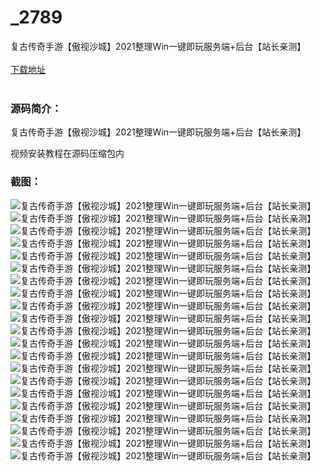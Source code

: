 # _2789
复古传奇手游【傲视沙城】2021整理Win一键即玩服务端+后台【站长亲测】
<br/></br>
[下载地址](https://www.uuid2.com/2789.html "下载地址")
<br/></br>
<h3>源码简介：</h3>
<p>复古传奇手游【傲视沙城】2021整理Win一键即玩服务端+后台【站长亲测】<p>
<p>视频安装教程在源码压缩包内<p>
<h3>截图：</h3>
<img src="https://www.uuid2.com/wp-content/uploads/img/202112/159c295744.jpg" alt="复古传奇手游【傲视沙城】2021整理Win一键即玩服务端+后台【站长亲测】"><img src="https://www.uuid2.com/wp-content/uploads/img/202112/2d8bcf9682.jpg" alt="复古传奇手游【傲视沙城】2021整理Win一键即玩服务端+后台【站长亲测】"><img src="https://www.uuid2.com/wp-content/uploads/img/202112/8fcf70c399.jpg" alt="复古传奇手游【傲视沙城】2021整理Win一键即玩服务端+后台【站长亲测】"><img src="https://www.uuid2.com/wp-content/uploads/img/202112/acdc104342.jpg" alt="复古传奇手游【傲视沙城】2021整理Win一键即玩服务端+后台【站长亲测】"><img src="https://www.uuid2.com/wp-content/uploads/img/202112/e0cfb45602.jpg" alt="复古传奇手游【傲视沙城】2021整理Win一键即玩服务端+后台【站长亲测】"><img src="https://www.uuid2.com/wp-content/uploads/img/202112/1534066644.jpg" alt="复古传奇手游【傲视沙城】2021整理Win一键即玩服务端+后台【站长亲测】"><img src="https://www.uuid2.com/wp-content/uploads/img/202112/2125f68815.jpg" alt="复古传奇手游【傲视沙城】2021整理Win一键即玩服务端+后台【站长亲测】"><img src="https://www.uuid2.com/wp-content/uploads/img/202112/68fdabc871.jpg" alt="复古传奇手游【傲视沙城】2021整理Win一键即玩服务端+后台【站长亲测】"><img src="https://www.uuid2.com/wp-content/uploads/img/202112/108d251135.jpg" alt="复古传奇手游【傲视沙城】2021整理Win一键即玩服务端+后台【站长亲测】"><img src="https://www.uuid2.com/wp-content/uploads/img/202112/7305ed1383.jpg" alt="复古传奇手游【傲视沙城】2021整理Win一键即玩服务端+后台【站长亲测】"><img src="https://www.uuid2.com/wp-content/uploads/img/202112/07b019d704.jpg" alt="复古传奇手游【傲视沙城】2021整理Win一键即玩服务端+后台【站长亲测】"><img src="https://www.uuid2.com/wp-content/uploads/img/202112/afc6503163.jpg" alt="复古传奇手游【傲视沙城】2021整理Win一键即玩服务端+后台【站长亲测】"><img src="https://www.uuid2.com/wp-content/uploads/img/202112/2f0bda0440.jpg" alt="复古传奇手游【傲视沙城】2021整理Win一键即玩服务端+后台【站长亲测】"><img src="https://www.uuid2.com/wp-content/uploads/img/202112/89b6913414.jpg" alt="复古传奇手游【傲视沙城】2021整理Win一键即玩服务端+后台【站长亲测】"><img src="https://www.uuid2.com/wp-content/uploads/img/202112/db10b71435.jpg" alt="复古传奇手游【傲视沙城】2021整理Win一键即玩服务端+后台【站长亲测】"><img src="https://www.uuid2.com/wp-content/uploads/img/202112/c72f09d587.jpg" alt="复古传奇手游【傲视沙城】2021整理Win一键即玩服务端+后台【站长亲测】"><img src="https://www.uuid2.com/wp-content/uploads/img/202112/c5e459d108.jpg" alt="复古传奇手游【傲视沙城】2021整理Win一键即玩服务端+后台【站长亲测】"><img src="https://www.uuid2.com/wp-content/uploads/img/202112/29ca502377.jpg" alt="复古传奇手游【傲视沙城】2021整理Win一键即玩服务端+后台【站长亲测】"><img src="https://www.uuid2.com/wp-content/uploads/img/202112/68103b5761.jpg" alt="复古传奇手游【傲视沙城】2021整理Win一键即玩服务端+后台【站长亲测】"><img src="https://www.uuid2.com/wp-content/uploads/img/202112/14de0a3235.jpg" alt="复古传奇手游【傲视沙城】2021整理Win一键即玩服务端+后台【站长亲测】"><img src="https://www.uuid2.com/wp-content/uploads/img/202112/57cb8cd736.jpg" alt="复古传奇手游【傲视沙城】2021整理Win一键即玩服务端+后台【站长亲测】">
